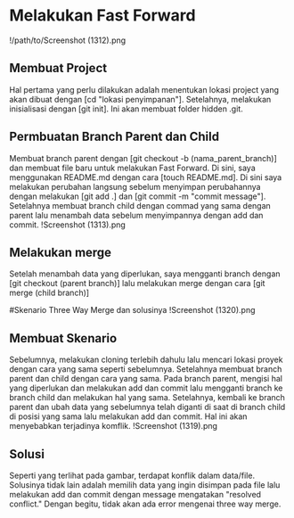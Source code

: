 # Melakukan Fast Forward
!/path/to/Screenshot (1312).png
## Membuat Project
Hal pertama yang perlu dilakukan adalah menentukan lokasi project yang akan dibuat dengan [cd "lokasi penyimpanan"]. Setelahnya, melakukan inisialisasi dengan [git init]. Ini akan membuat folder hidden .git.
## Permbuatan Branch Parent dan Child
Membuat branch parent dengan [git checkout -b (nama_parent_branch)] dan membuat file baru untuk melakukan Fast Forward. Di sini, saya menggunakan README.md dengan cara [touch README.md]. Di sini saya melakukan perubahan langsung sebelum menyimpan perubahannya dengan  melakukan [git add .] dan [git commit -m "commit message"]. Setelahnya membuat branch child dengan commad yang sama dengan parent lalu menambah data sebelum menyimpannya dengan add dan commit.
!Screenshot (1313).png
## Melakukan merge
Setelah menambah data yang diperlukan, saya mengganti branch dengan [git checkout (parent branch)] lalu melakukan merge dengan cara [git merge (child branch)]

#Skenario Three Way Merge dan solusinya
!Screenshot (1320).png
## Membuat Skenario
Sebelumnya, melakukan cloning terlebih dahulu lalu mencari lokasi proyek dengan cara yang sama seperti sebelumnya. Setelahnya membuat branch parent dan child dengan cara yang sama. Pada branch parent, mengisi hal yang diperlukan dan melakukan add dan commit lalu mengganti branch ke branch child dan melakukan hal yang sama. Setelahnya, kembali ke branch parent dan ubah data yang sebelumnya telah diganti di saat di branch child di posisi yang sama lalu melakukan add dan commit. Hal ini akan menyebabkan terjadinya komflik.
!Screenshot (1319).png
## Solusi
Seperti yang terlihat pada gambar, terdapat konflik dalam data/file. Solusinya tidak lain adalah memilih data yang ingin disimpan pada file lalu melakukan add dan commit dengan message mengatakan "resolved conflict." Dengan begitu, tidak akan ada error mengenai three way merge.

